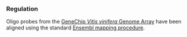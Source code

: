 ### Regulation

Oligo probes from the [GeneChip *Vitis vinifera* Genome Array](https://www.thermofisher.com/order/catalog/product/900509#/900509) have been aligned using the standard [Ensembl mapping procedure](http://ensemblgenomes.org/info/data/microarray_mapping).

<!-- original URL was
http://www.affymetrix.com/estore/browse/products.jsp?productId=131516&navMode=34000&navAction=jump&aId=productsNav#1_1-->
